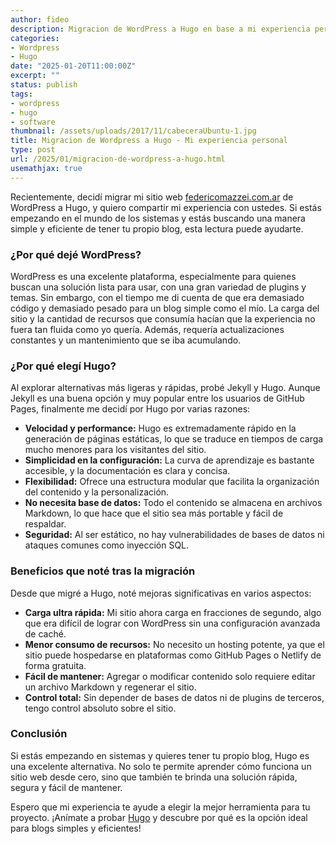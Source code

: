 ```yaml
---
author: fideo
description: Migracion de WordPress a Hugo en base a mi experiencia personal, te doy consejos sobre mi experiencia
categories:
- Wordpress 
- Hugo
date: "2025-01-20T11:00:00Z"
excerpt: ""
status: publish
tags:
- wordpress
- hugo
- software
thumbnail: /assets/uploads/2017/11/cabeceraUbuntu-1.jpg
title: Migracion de Wordpress a Hugo - Mi experiencia personal 
type: post
url: /2025/01/migracion-de-wordpress-a-hugo.html
usemathjax: true
---
```


Recientemente, decidí migrar mi sitio web [federicomazzei.com.ar](https://federicomazzei.com.ar) de WordPress a Hugo, y quiero compartir mi experiencia con ustedes. Si estás empezando en el mundo de los sistemas y estás buscando una manera simple y eficiente de tener tu propio blog, esta lectura puede ayudarte.
<!--more-->
### ¿Por qué dejé WordPress?

WordPress es una excelente plataforma, especialmente para quienes buscan una solución lista para usar, con una gran variedad de plugins y temas. Sin embargo, con el tiempo me di cuenta de que era demasiado código y demasiado pesado para un blog simple como el mío. La carga del sitio y la cantidad de recursos que consumía hacían que la experiencia no fuera tan fluida como yo quería. Además, requería actualizaciones constantes y un mantenimiento que se iba acumulando.

### ¿Por qué elegí Hugo?

Al explorar alternativas más ligeras y rápidas, probé Jekyll y Hugo. Aunque Jekyll es una buena opción y muy popular entre los usuarios de GitHub Pages, finalmente me decidí por Hugo por varias razones:

- **Velocidad y performance:** Hugo es extremadamente rápido en la generación de páginas estáticas, lo que se traduce en tiempos de carga mucho menores para los visitantes del sitio.
- **Simplicidad en la configuración:** La curva de aprendizaje es bastante accesible, y la documentación es clara y concisa.
- **Flexibilidad:** Ofrece una estructura modular que facilita la organización del contenido y la personalización.
- **No necesita base de datos:** Todo el contenido se almacena en archivos Markdown, lo que hace que el sitio sea más portable y fácil de respaldar.
- **Seguridad:** Al ser estático, no hay vulnerabilidades de bases de datos ni ataques comunes como inyección SQL.

### Beneficios que noté tras la migración

Desde que migré a Hugo, noté mejoras significativas en varios aspectos:

- **Carga ultra rápida:** Mi sitio ahora carga en fracciones de segundo, algo que era difícil de lograr con WordPress sin una configuración avanzada de caché.
- **Menor consumo de recursos:** No necesito un hosting potente, ya que el sitio puede hospedarse en plataformas como GitHub Pages o Netlify de forma gratuita.
- **Fácil de mantener:** Agregar o modificar contenido solo requiere editar un archivo Markdown y regenerar el sitio.
- **Control total:** Sin depender de bases de datos ni de plugins de terceros, tengo control absoluto sobre el sitio.

### Conclusión

Si estás empezando en sistemas y quieres tener tu propio blog, Hugo es una excelente alternativa. No solo te permite aprender cómo funciona un sitio web desde cero, sino que también te brinda una solución rápida, segura y fácil de mantener.

Espero que mi experiencia te ayude a elegir la mejor herramienta para tu proyecto. ¡Anímate a probar [Hugo](https://gohugo.io/) y descubre por qué es la opción ideal para blogs simples y eficientes!


